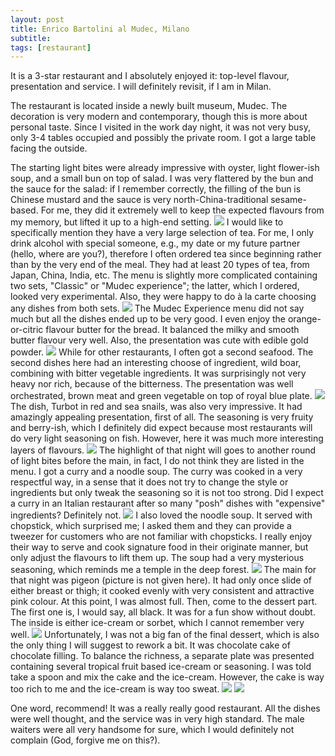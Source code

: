 ```yaml
---
layout: post
title: Enrico Bartolini al Mudec, Milano
subtitle: 
tags: [restaurant]
---
```


It is a 3-star restaurant and I absolutely enjoyed it: top-level flavour, presentation and service.
I will definitely revisit, if I am in Milan.

The restaurant is located inside a newly built museum, Mudec.
The decoration is very modern and contemporary, though this is more about personal taste.
Since I visited in the work day night, it was not very busy, only 3-4 tables occupied and possibly the private room.
I got a large table facing the outside.

The starting light bites were already impressive with oyster, light flower-ish soup, and a small bun on top of salad.
I was very flattered by the bun and the sauce for the salad: 
if I remember correctly, the filling of the bun is Chinese mustard and the sauce is very north-China-traditional sesame-based.
For me, they did it extremely well to keep the expected flavours from my memory, but lifted it up to a high-end setting.
<img src="{{ 'img/Enrico-Bartolini-al-Mudec-start-bite.jpg' | relative_url }}" />
I would like to specifically mention they have a very large selection of tea.
For me, I only drink alcohol with special someone, e.g., my date or my future partner (hello, where are you?), therefore I often ordered tea since beginning rather than by the very end of the meal.
They had at least 20 types of tea, from Japan, China, India, etc.
The menu is slightly more complicated containing two sets, "Classic" or "Mudec experience"; the latter, which I ordered, looked very experimental.
Also, they were happy to do à la carte choosing any dishes from both sets.
<img src="{{ 'img/Enrico-Bartolini-al-Mudec-menu.jpg' | relative_url }}" />
The Mudec Experience menu did not say much but all the dishes ended up to be very good.
I even enjoy the orange-or-citric flavour butter for the bread.
It balanced the milky and smooth butter flavour very well.
Also, the presentation was cute with edible gold powder.
<img src="{{ 'img/Enrico-Bartolini-al-Mudec-butter.jpg' | relative_url }}" />
While for other restaurants, I often got a second seafood. 
The second dishes here had an interesting choose of ingredient, wild boar, combining with bitter vegetable ingredients.
It was surprisingly not very heavy nor rich, because of the bitterness.
The presentation was well orchestrated, brown meat and green vegetable on top of royal blue plate.
<img src="{{ 'img/Enrico-Bartolini-al-Mudec-boar.jpg' | relative_url }}" />
The dish, Turbot in red and sea snails, was also very impressive.
It had amazingly appealing presentation, first of all.
The seasoning is very fruity and berry-ish, which I definitely did expect because most restaurants will do very light seasoning on fish.
However, here it was much more interesting layers of flavours.
<img src="{{ 'img/Enrico-Bartolini-al-Mudec-turbot.jpg' | relative_url }}" />
The highlight of that night will goes to another round of light bites before the main, in fact, I do not think they are listed in the menu.
I got a curry and a noodle soup.
The curry was cooked in a very respectful way, in a sense that it does not try to change the style or ingredients but only tweak the seasoning so it is not too strong.
Did I expect a curry in an Italian restaurant after so many "posh" dishes with "expensive" ingredients? Definitely not.
<img src="{{ 'img/Enrico-Bartolini-al-Mudec-curry.jpg' | relative_url }}" />
I also loved the noodle soup.
It served with chopstick, which surprised me; I asked them and they can provide a tweezer for customers who are not familiar with chopsticks.
I really enjoy their way to serve and cook signature food in their originate manner, but only adjust the flavours to lift them up.
The soup had a very mysterious seasoning, which reminds me a temple in the deep forest.
<img src="{{ 'img/Enrico-Bartolini-al-Mudec-soup.jpg' | relative_url }}" />
The main for that night was pigeon (picture is not given here).
It had only once slide of either breast or thigh; it cooked evenly with very consistent and attractive pink colour.
At this point, I was almost full.
Then, come to the dessert part.
The first one is, I would say, all black.
It was for a fun show without doubt.
The inside is either ice-cream or sorbet, which I cannot remember very well.
<img src="{{ 'img/Enrico-Bartolini-al-Mudec-black.jpg' | relative_url }}" />
Unfortunately, I was not a big fan of the final dessert, which is also the only thing I will suggest to rework a bit.
It was chocolate cake of chocolate filling.
To balance the richness, a separate plate was presented containing several tropical fruit based ice-cream or seasoning.
I was told take a spoon and mix the cake and the ice-cream.
However, the cake is way too rich to me and the ice-cream is way too sweat.
<img src="{{ 'img/Enrico-Bartolini-al-Mudec-cake.jpg' | relative_url }}" />
<img src="{{ 'img/Enrico-Bartolini-al-Mudec-ice-cream.jpg' | relative_url }}" />

One word, recommend!
It was a really really good restaurant.
All the dishes were well thought, and the service was in very high standard.
The male waiters were all very handsome for sure, which I would definitely not complain (God, forgive me on this?).
